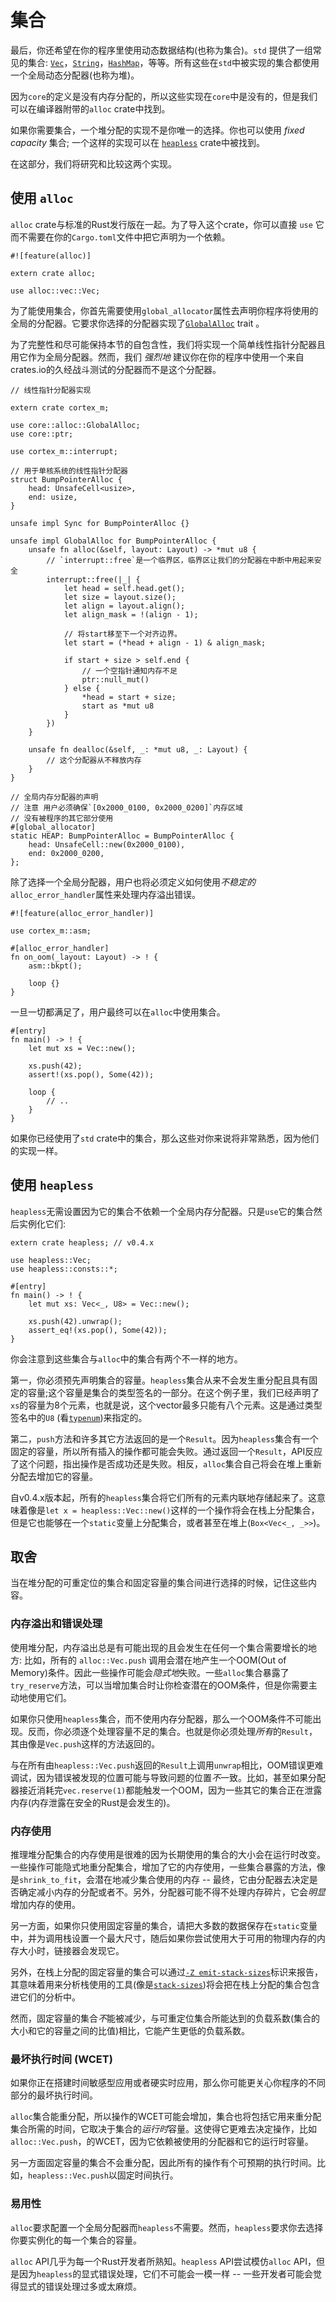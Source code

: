 # 集合

最后，你还希望在你的程序里使用动态数据结构(也称为集合)。`std` 提供了一组常见的集合: [`Vec`]，[`String`]，[`HashMap`]，等等。所有这些在`std`中被实现的集合都使用一个全局动态分配器(也称为堆)。
 
[`Vec`]: https://doc.rust-lang.org/std/vec/struct.Vec.html
[`String`]: https://doc.rust-lang.org/std/string/struct.String.html
[`HashMap`]: https://doc.rust-lang.org/std/collections/struct.HashMap.html

因为`core`的定义是没有内存分配的，所以这些实现在`core`中是没有的，但是我们可以在编译器附带的`alloc` crate中找到。

如果你需要集合，一个堆分配的实现不是你唯一的选择。你也可以使用 *fixed capacity* 集合; 一个这样的实现可以在 [`heapless`] crate中被找到。

[`heapless`]: https://crates.io/crates/heapless

在这部分，我们将研究和比较这两个实现。

## 使用 `alloc`

`alloc` crate与标准的Rust发行版在一起。为了导入这个crate，你可以直接 `use` 它而不需要在你的`Cargo.toml`文件中把它声明为一个依赖。

``` rust,ignore
#![feature(alloc)]

extern crate alloc;

use alloc::vec::Vec;
```

为了能使用集合，你首先需要使用`global_allocator`属性去声明你程序将使用的全局的分配器。它要求你选择的分配器实现了[`GlobalAlloc`] trait 。

[`GlobalAlloc`]: https://doc.rust-lang.org/core/alloc/trait.GlobalAlloc.html

为了完整性和尽可能保持本节的自包含性，我们将实现一个简单线性指针分配器且用它作为全局分配器。然而，我们 *强烈地* 建议你在你的程序中使用一个来自crates.io的久经战斗测试的分配器而不是这个分配器。

``` rust,ignore
// 线性指针分配器实现

extern crate cortex_m;

use core::alloc::GlobalAlloc;
use core::ptr;

use cortex_m::interrupt;

// 用于单核系统的线性指针分配器
struct BumpPointerAlloc {
    head: UnsafeCell<usize>,
    end: usize,
}

unsafe impl Sync for BumpPointerAlloc {}

unsafe impl GlobalAlloc for BumpPointerAlloc {
    unsafe fn alloc(&self, layout: Layout) -> *mut u8 {
        // `interrupt::free`是一个临界区，临界区让我们的分配器在中断中用起来安全
        interrupt::free(|_| {
            let head = self.head.get();
            let size = layout.size();
            let align = layout.align();
            let align_mask = !(align - 1);

            // 将start移至下一个对齐边界。
            let start = (*head + align - 1) & align_mask;

            if start + size > self.end {
                // 一个空指针通知内存不足
                ptr::null_mut()
            } else {
                *head = start + size;
                start as *mut u8
            }
        })
    }

    unsafe fn dealloc(&self, _: *mut u8, _: Layout) {
        // 这个分配器从不释放内存
    }
}

// 全局内存分配器的声明
// 注意 用户必须确保`[0x2000_0100, 0x2000_0200]`内存区域
// 没有被程序的其它部分使用
#[global_allocator]
static HEAP: BumpPointerAlloc = BumpPointerAlloc {
    head: UnsafeCell::new(0x2000_0100),
    end: 0x2000_0200,
};
```

除了选择一个全局分配器，用户也将必须定义如何使用*不稳定的*`alloc_error_handler`属性来处理内存溢出错误。

``` rust,ignore
#![feature(alloc_error_handler)]

use cortex_m::asm;

#[alloc_error_handler]
fn on_oom(_layout: Layout) -> ! {
    asm::bkpt();

    loop {}
}
```

一旦一切都满足了，用户最终可以在`alloc`中使用集合。

```rust,ignore
#[entry]
fn main() -> ! {
    let mut xs = Vec::new();

    xs.push(42);
    assert!(xs.pop(), Some(42));

    loop {
        // ..
    }
}
```

如果你已经使用了`std` crate中的集合，那么这些对你来说将非常熟悉，因为他们的实现一样。

## 使用 `heapless`

`heapless`无需设置因为它的集合不依赖一个全局内存分配器。只是`use`它的集合然后实例化它们:

```rust,ignore
extern crate heapless; // v0.4.x

use heapless::Vec;
use heapless::consts::*;

#[entry]
fn main() -> ! {
    let mut xs: Vec<_, U8> = Vec::new();

    xs.push(42).unwrap();
    assert_eq!(xs.pop(), Some(42));
}
```

你会注意到这些集合与`alloc`中的集合有两个不一样的地方。

第一，你必须预先声明集合的容量。`heapless`集合从来不会发生重分配且具有固定的容量;这个容量是集合的类型签名的一部分。在这个例子里，我们已经声明了`xs`的容量为8个元素，也就是说，这个vector最多只能有八个元素。这是通过类型签名中的`U8` (看[`typenum`])来指定的。

[`typenum`]: https://crates.io/crates/typenum

第二，`push`方法和许多其它方法返回的是一个`Result`。因为`heapless`集合有一个固定的容量，所以所有插入的操作都可能会失败。通过返回一个`Result`，API反应了这个问题，指出操作是否成功还是失败。相反，`alloc`集合自己将会在堆上重新分配去增加它的容量。

自v0.4.x版本起，所有的`heapless`集合将它们所有的元素内联地存储起来了。这意味着像是`let x = heapless::Vec::new()`这样的一个操作将会在栈上分配集合，但是它也能够在一个`static`变量上分配集合，或者甚至在堆上(`Box<Vec<_, _>>`)。

## 取舍

当在堆分配的可重定位的集合和固定容量的集合间进行选择的时候，记住这些内容。

### 内存溢出和错误处理

使用堆分配，内存溢出总是有可能出现的且会发生在任何一个集合需要增长的地方: 比如，所有的 `alloc::Vec.push` 调用会潜在地产生一个OOM(Out of Memory)条件。因此一些操作可能会*隐式地*失败。一些`alloc`集合暴露了`try_reserve`方法，可以当增加集合时让你检查潜在的OOM条件，但是你需要主动地使用它们。

如果你只使用`heapless`集合，而不使用内存分配器，那么一个OOM条件不可能出现。反而，你必须逐个处理容量不足的集合。也就是你必须处理*所有*的`Result`，其由像是`Vec.push`这样的方法返回的。

与在所有由`heapless::Vec.push`返回的`Result`上调用`unwrap`相比，OOM错误更难调试，因为错误被发现的位置可能与导致问题的位置*不*一致。比如，甚至如果分配器接近消耗完`vec.reserve(1)`都能触发一个OOM，因为一些其它的集合正在泄露内存(内存泄露在安全的Rust是会发生的)。

### 内存使用

推理堆分配集合的内存使用是很难的因为长期使用的集合的大小会在运行时改变。一些操作可能隐式地重分配集合，增加了它的内存使用，一些集合暴露的方法，像是`shrink_to_fit`，会潜在地减少集合使用的内存 -- 最终，它由分配器去决定是否确定减小内存的分配或者不。另外，分配器可能不得不处理内存碎片，它会*明显*增加内存的使用。

另一方面，如果你只使用固定容量的集合，请把大多数的数据保存在`static`变量中，并为调用栈设置一个最大尺寸，随后如果你尝试使用大于可用的物理内存的内存大小时，链接器会发现它。

另外，在栈上分配的固定容量的集合可以通过[`-Z emit-stack-sizes`]标识来报告，其意味着用来分析栈使用的工具(像是[`stack-sizes`])将会把在栈上分配的集合包含进它们的分析中。

[`-Z emit-stack-sizes`]: https://doc.rust-lang.org/beta/unstable-book/compiler-flags/emit-stack-sizes.html
[`stack-sizes`]: https://crates.io/crates/stack-sizes

然而，固定容量的集合*不*能被减少，与可重定位集合所能达到的负载系数(集合的大小和它的容量之间的比值)相比，它能产生更低的负载系数。

### 最坏执行时间 (WCET)

如果你正在搭建时间敏感型应用或者硬实时应用，那么你可能更关心你程序的不同部分的最坏执行时间。

`alloc`集合能重分配，所以操作的WCET可能会增加，集合也将包括它用来重分配集合所需的时间，它取决于集合的*运行时*容量。这使得它更难去决定操作，比如`alloc::Vec.push`，的WCET，因为它依赖被使用的分配器和它的运行时容量。

另一方面固定容量的集合不会重分配，因此所有的操作有个可预期的执行时间。比如，`heapless::Vec.push`以固定时间执行。

### 易用性

`alloc`要求配置一个全局分配器而`heapless`不需要。然而，`heapless`要求你去选择你要实例化的每一个集合的容量。

`alloc` API几乎为每一个Rust开发者所熟知。`heapless` API尝试模仿`alloc` API，但是因为`heapless`的显式错误处理，它们不可能会一模一样 -- 一些开发者可能会觉得显式的错误处理过多或太麻烦。
